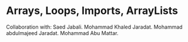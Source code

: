 # Arrays, Loops, Imports, ArrayLists

Collaboration with:
Saed Jabali.
Mohammad Khaled Jaradat.
Mohammad abdulmajeed Jaradat.
Mohammad Abu Mattar.